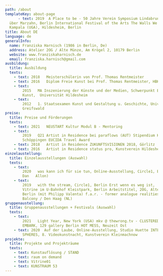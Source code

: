 ```yaml
---
path: /about
templateKey: about-page
​      - text: 2019  A Place to be - 50 Jahre Verein Symposium Lindabrunn 114
  über Marzahn, Berlin International Festival of the Arts The Walls We Built,
  Kampala (UGA), Hildesheim, Berlin
title: About DE
language: de
generalInfo:
  name: Franziska Harnisch (1986 in Berlin, De)
  address: Atelier 2OG / Alte Münze, Am Krögel 2, 10179 Berlin
  website: www.franziskaharnisch.de
  email: franziska.harnisch@gmail.com
ausbildung:
  title: Ausbildung
  texts:
    - text: 2018   Meisterschülerin von Prof. Thomas Rentmeister
    - text: 2016   Diplom Freie Kunst bei Prof. Thomas Rentmeister, HBK Braunschweig
    - text:
        2015   MA Inszenierung der Künste und der Medien, Schwerpunkt Bildende
        Kunst,  Universität Hildesheim
    - text:
        2012   1. Staatsexamen Kunst und Gestaltung u. Geschichte, Universität
        Greifswald
preise:
  title: Preise und Förderungen
  texts:
    - text: 2021   NEUSTART Kultur Modul B - Mentoring
    - text:
        2019   Q21 Artist in Residence bei paraflows (AUT) Stipendium Künstlerdorf
        Schöppingen EUCIDA Travel Award
    - text: 2018   Artist in Residence ZUKUNFTSVISIONEN 2018, Görlitz
    - text: 2016   Artist in Residence status pro, Kunstverein Hildesheim
einzelaustellung:
  title: Einzelausstellungen (Auswahl)
  texts:
    - text:
        2020   was kann ich für sie tun, Online-Ausstellung, Circle1, Berlin (mit
        Dan   Allon)
    - text:
        2019   with the stream, Circle1, Berlin Erst wenn es weg ist,  A TRANS c/o
        Vitrine im U-Bahnhof Kleistpark, Berlin Arbeitstitel, 2OG, Alte Münze,
        Berlin (mit Philipp Valenta) f.a.r. - former analogue realities, The
        Balcony / Den Haag (NL)
gruppenaustellung:
  title: Gruppenausstellungen + Festivals (Auswahl)
  texts:
    - text:
        2021   Light Year, New York (USA) mkv @ thewrong.tv - CLUSTERED MINDS
        EMBARK, 129 gallery Berlin HOT MESS, Neuzeit Ost
    - text: 2020  Auf der Laube, Online-Ausstellung, Studio Huette INTERWEAVING
        SPHERES, 8. Videokunstnacht, Kunstverein Kleinmachnow
projekte:
  title: Projekte und Projekträume
  texts:
    - text: Kunstauflösung / STAND
    - text: raum on demand
    - text: Vitrine01
    - text: KUNSTRAUM 53
---
```

